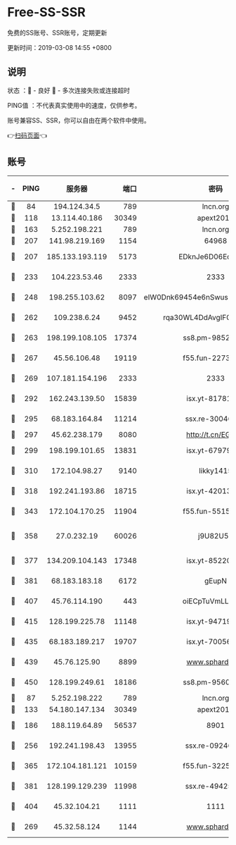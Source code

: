# Free-SS-SSR

免费的SS账号、SSR账号，定期更新

更新时间：2019-03-08 14:55 +0800

## 说明

状态     ：🙂 - 良好 🙁 - 多次连接失败或连接超时

PING值   ：不代表真实使用中的速度，仅供参考。

账号兼容SS、SSR，你可以自由在两个软件中使用。

👉[扫码页面](https://liesauer.github.io/Free-SS-SSR/)👈

## 账号

|-|PING|服务器|端口|密码|加密方式|区域|
|:----:|:----:|:-----:|-----:|:----:|:----:|:----:|
|🙂|84|194.124.34.5|789|lncn.org|rc4|JP|
|🙂|118|13.114.40.186|30349|apext2019|chacha20|JP|
|🙂|163|5.252.198.221|789|lncn.org|rc4|JP|
|🙂|207|141.98.219.169|1154|64968|chacha20|US|
|🙂|207|185.133.193.119|5173|EDknJe6D06EoWDaw|aes-256-cfb|US|
|🙂|233|104.223.53.46|2333|2333|aes-256-cfb|US|
|🙂|248|198.255.103.62|8097|eIW0Dnk69454e6nSwuspv9DmS201tQ0D|aes-256-cfb|US|
|🙂|262|109.238.6.24|9452|rqa30WL4DdAvgIFG6Fs3znzTa|aes-256-cfb|FR|
|🙂|263|198.199.108.105|17374|ss8.pm-98527684|aes-256-cfb|US|
|🙂|267|45.56.106.48|19119|f55.fun-22731576|aes-256-cfb|US|
|🙂|269|107.181.154.196|2333|2333|aes-256-cfb|US|
|🙂|292|162.243.139.50|15839|isx.yt-81781713|aes-256-cfb|US|
|🙂|295|68.183.164.84|11214|ssx.re-30046337|aes-256-cfb|US|
|🙂|297|45.62.238.179|8080|http://t.cn/EGJIyrl|rc4-md5|CA|
|🙂|299|198.199.101.65|13831|isx.yt-67979439|aes-256-cfb|US|
|🙂|310|172.104.98.27|9140|likky1415|aes-256-cfb|JP|
|🙂|318|192.241.193.86|18715|isx.yt-42013662|aes-256-cfb|US|
|🙂|343|172.104.170.25|11904|f55.fun-55158712|aes-256-cfb|SG|
|🙂|358|27.0.232.19|60026|j9U82U53|xchacha20-ietf-poly1305|HK|
|🙂|377|134.209.104.143|17348|isx.yt-85220846|aes-256-cfb|SG|
|🙂|381|68.183.183.18|6172|gEupN|aes-256-cfb|SG|
|🙂|407|45.76.114.190|443|oiECpTuVmLLxk4Ts|aes-256-cfb|AU|
|🙂|415|128.199.225.78|11148|isx.yt-94719488|aes-256-cfb|SG|
|🙂|435|68.183.189.217|19707|isx.yt-70056316|aes-256-cfb|SG|
|🙂|439|45.76.125.90|8899|www.sphard.com|aes-256-cfb|AU|
|🙂|450|128.199.249.61|18186|ss8.pm-95603573|aes-256-cfb|SG|
|🙂|87|5.252.198.222|789|lncn.org|rc4|JP|
|🙂|133|54.180.147.134|30349|apext2019|chacha20|KR|
|🙂|186|188.119.64.89|56537|8901|aes-256-cfb|RU|
|🙂|256|192.241.198.43|13955|ssx.re-09246977|aes-256-cfb|US|
|🙂|365|172.104.181.121|10159|f55.fun-32253878|aes-256-cfb|SG|
|🙂|381|128.199.129.239|11998|ssx.re-49425737|aes-256-cfb|SG|
|🙂|404|45.32.104.21|1111|1111|aes-256-cfb|SG|
|🙁|269|45.32.58.124|1144|www.sphard.com|aes-256-cfb|JP|
